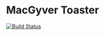 MacGyver Toaster
===
[![Build Status](https://travis-ci.org/angular-macgyver/macgyver-toaster.svg?branch=master)](https://travis-ci.org/angular-macgyver/macgyver-toaster)
